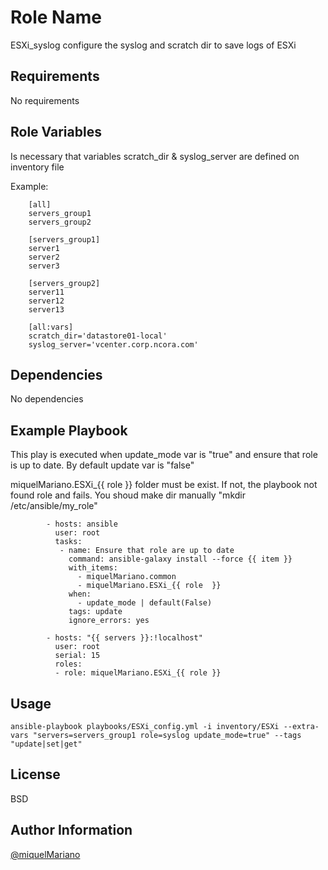Role Name
=========

ESXi_syslog configure the syslog and scratch dir to save logs of ESXi

Requirements
------------

No requirements

Role Variables
--------------

Is necessary that variables scratch_dir & syslog_server are defined on inventory file

Example:

		[all]
		servers_group1
		servers_group2

		[servers_group1]
		server1
		server2
		server3

		[servers_group2]
		server11
		server12
		server13

		[all:vars]
		scratch_dir='datastore01-local'
		syslog_server='vcenter.corp.ncora.com'

Dependencies
------------

No dependencies

Example Playbook
----------------

This play is executed when update_mode var is "true" and ensure that role is up to date. By default update var is "false"

miquelMariano.ESXi_{{ role }} folder must be exist. If not, the playbook not found role and fails. You shoud make dir manually "mkdir /etc/ansible/my_role"

```
		- hosts: ansible
 		  user: root
 		  tasks:
 		   - name: Ensure that role are up to date
 		     command: ansible-galaxy install --force {{ item }}
 		     with_items:
 		       - miquelMariano.common
 		       - miquelMariano.ESXi_{{ role  }}
 		     when:
 		       - update_mode | default(False)
 		     tags: update
 		     ignore_errors: yes

		- hosts: "{{ servers }}:!localhost"
		  user: root
 		  serial: 15
 		  roles:
 		  - role: miquelMariano.ESXi_{{ role }}
```

Usage
-------

`ansible-playbook playbooks/ESXi_config.yml -i inventory/ESXi --extra-vars "servers=servers_group1 role=syslog update_mode=true" --tags "update|set|get"`


License
-------

BSD

Author Information
------------------

[@miquelMariano](https://twitter.com/miquelMariano)
